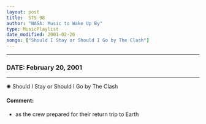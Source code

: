 ```yaml
---
layout: post
title:  STS-98
author: "NASA: Music to Wake Up By"
type: MusicPlaylist
date_modified: 2001-02-20
songs: ["Should I Stay or Should I Go by The Clash"]
---
```


----
### DATE: February 20, 2001
----
✺ Should I Stay or Should I Go by The Clash

#### Comment:
* as the crew prepared for their return trip to Earth



<br/>
<center>
	<a target="_blank"
	   href="https://twitter.com/intent/tweet?hashtags=Space,NASA,Playlist,NASAWakeupCalls,SpaceProgram&text={{ page.author}}, '{{ page.songs.first }}' {{ page.title }}, {{ page.date | date: '%B %d, %Y' }}. {{ site.url }}{{ page.url }}&via=nasawakeupcalls"><i class="fab fa-twitter" alt="Tweet this page" style="font-size: 1.3em;"></i></a>
	&nbsp; 	<i class="fas fa-user-astronaut" style="font-size: 1.5em;"></i> &nbsp;
    <a type="amzn" search="'Should I Stay or Should I Go by The Clash'" category="popular music">
    <i class="fab fa-amazon" style="font-size: 1.3em;"></i></a>
</center>
